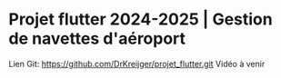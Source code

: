 # Projet flutter 2024-2025 | Gestion de navettes d'aéroport
Lien Git: https://github.com/DrKreijger/projet_flutter.git
Vidéo à venir


